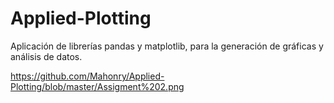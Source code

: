 # Applied-Plotting
Aplicación de librerías pandas y matplotlib, para la generación de gráficas y análisis de datos.


https://github.com/Mahonry/Applied-Plotting/blob/master/Assigment%202.png
